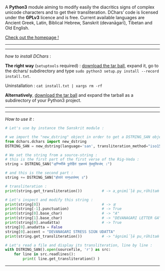 A **Python3** module aiming to modify easily the diacritics signs of complex unicode characters and to get their transliteration. DChars’ code is licensed under the **GPLv3** licence and is free. Current available languages are Ancient Greek, Latin, Biblical Hebrew, Sanskrit (devanāgarī), Tibetan and Old English.

[Check out the homepage !](http://94.23.197.37/dchars/)

----
----

*how* *to* *install* *DChars* : 

**The right way** (```setuptools``` required) : [download the tar ball](http://94.23.197.37/dchars/), expand it, go to the dchars/ subdirectory and type ```sudo python3 setup.py install --record install.txt```.

Uninstallation : ```cat install.txt | xargs rm -rf```

**Alternatively**, [download the tar ball](http://94.23.197.37/dchars/) and expand the tarball as a subdirectory of your Python3 project.

----
----

*How* *to* *use* *it* :

```python
# Let's use by instance the Sanskrit module :

# we import the "new_dstring" object in order to get a DSTRING_SAN object :
from dchars.dchars import new_dstring
DSTRING_SAN = new_dstring(language='san', transliteration_method="iso15919")

# We set the string from a source-string :
# this is the first part of the first verse of the Rig-Veda :
string = DSTRING_SAN("अ॒ग्निमी॑ळे पु॒रोहि॑तं य॒ज्ञस्य॑ दे॒वमृ॒त्विज॑म् ।")

# and this is the second part :
string += DSTRING_SAN("होता॑रं रत्न॒धात॑मम् ॥")

# transliteration :
print(string.get_transliteration())         # -> a̱gnimī́ḷē pu̱rōhítaṁ ya̱jñasyá dē̱vamr̥̱tvijám .hōtā́raṁ ratna̱dhātámam ..

# Let's inspect and modify this string :
print(string[0])                            # -> अ॒
print(string[-1].punctuation)               # -> True
print(string[0].base_char)                  # -> "A"
print(string[1].base_char)                  # -> "DEVANAGARI LETTER GA"
print(string[0].anudatta)                   # -> True
string[0].anudatta = False
string[0].accent = "DEVANAGARI STRESS SIGN UDATTA"
print(string.get_transliteration())         # -> "ágnimī́ḷē pu̱rōhítaṁ ya̱jñasyá dē̱vamr̥̱tvijám .hōtā́raṁ ratna̱dhātámam .."

# Let's read a file and display its transliteration, line by line :
with DSTRING_SAN().open(sourcefile, 'r') as src:
    for line in src.readlines():
        print( line.get_transliteration() )
```
----
